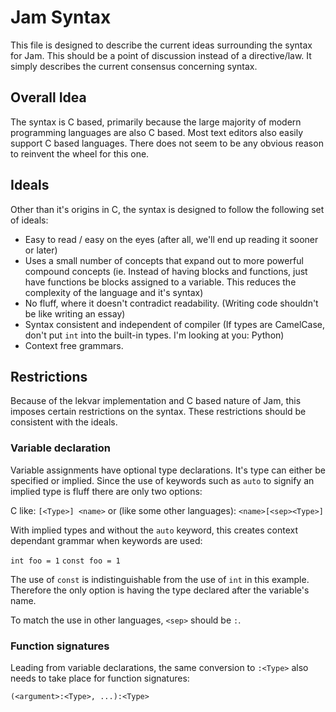 # Jam Syntax

This file is designed to describe the current ideas surrounding the syntax for
Jam. This should be a point of discussion instead of a directive/law. It simply
describes the current consensus concerning syntax.

## Overall Idea

The syntax is C based, primarily because the large majority of modern
programming languages are also C based. Most text editors also easily support C
based languages. There does not seem to be any obvious reason to reinvent the
wheel for this one.

## Ideals

Other than it's origins in C, the syntax is designed to follow the following
set of ideals:
- Easy to read / easy on the eyes (after all, we'll end up reading it sooner or
  later)
- Uses a small number of concepts that expand out to more powerful compound
  concepts (ie. Instead of having blocks and functions, just have functions be
  blocks assigned to a variable. This reduces the complexity of the language
  and it's syntax)
- No fluff, where it doesn't contradict readability. (Writing code shouldn't be
  like writing an essay)
- Syntax consistent and independent of compiler (If types are CamelCase, don't
  put `int` into the built-in types. I'm looking at you: Python)
- Context free grammars.

## Restrictions

Because of the lekvar implementation and C based nature of Jam, this imposes
certain restrictions on the syntax. These restrictions should be consistent
with the ideals.

### Variable declaration

Variable assignments have optional type declarations. It's type can either be
specified or implied. Since the use of keywords such as `auto` to signify an
implied type is fluff there are only two options:

C like: `[<Type>] <name>` or (like some other languages): `<name>[<sep><Type>]`

With implied types and without the `auto` keyword, this creates context
dependant grammar when keywords are used:

`int foo = 1` `const foo = 1`

The use of `const` is indistinguishable from the use of `int` in this example.
Therefore the only option is having the type declared after the variable's
name.

To match the use in other languages, `<sep>` should be `:`.

### Function signatures

Leading from variable declarations, the same conversion to `:<Type>` also needs
to take place for function signatures:

`(<argument>:<Type>, ...):<Type>`
